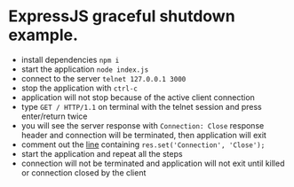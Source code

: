 # ExpressJS graceful shutdown example.

* install dependencies `npm i`
* start the application `node index.js`
* connect to the server `telnet 127.0.0.1 3000`
* stop the application with `ctrl-c`
* application will not stop because of the active client connection
* type `GET / HTTP/1.1` on terminal with the telnet session and press enter/return twice
* you will see the server response with `Connection: Close` response header and connection will be terminated, then
  application will exit
* comment out the [line](https://github.com/artursudnik/keep-alive-demo/blob/main/index.mjs#L51)
  containing `res.set('Connection', 'Close');`
* start the application and repeat all the steps
* connection will not be terminated and application will not exit until killed or connection closed by the client
